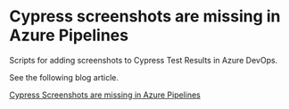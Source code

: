 # Cypress screenshots are missing in Azure Pipelines
Scripts for adding screenshots to Cypress Test Results in Azure DevOps.

See the following blog article.

[Cypress Screenshots are missing in Azure Pipelines](http://codestyle.dk/2020/05/19/cypress-screenshots-are-missing-in-azure-pipelines/)
